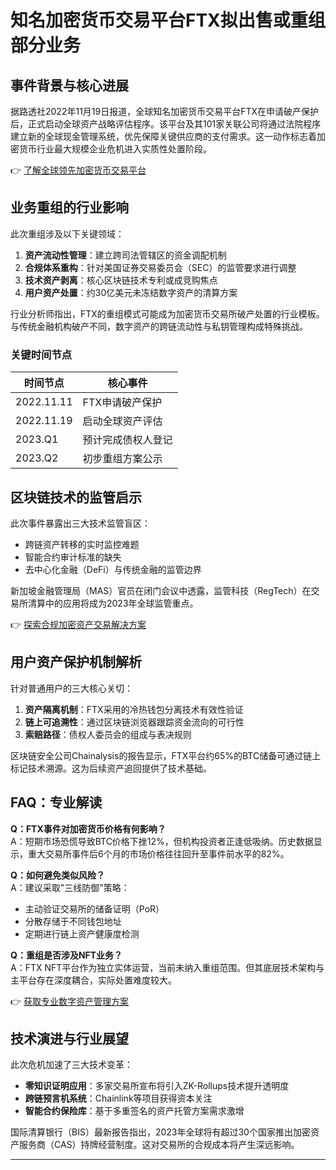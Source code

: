 # 知名加密货币交易平台FTX拟出售或重组部分业务

## 事件背景与核心进展
据路透社2022年11月19日报道，全球知名加密货币交易平台FTX在申请破产保护后，正式启动全球资产战略评估程序。该平台及其101家关联公司将通过法院程序建立新的全球现金管理系统，优先保障关键供应商的支付需求。这一动作标志着加密货币行业最大规模企业危机进入实质性处置阶段。

👉 [了解全球领先加密货币交易平台](https://bit.ly/okx_welcome)

## 业务重组的行业影响
此次重组涉及以下关键领域：
1. **资产流动性管理**：建立跨司法管辖区的资金调配机制
2. **合规体系重构**：针对美国证券交易委员会（SEC）的监管要求进行调整
3. **技术资产剥离**：核心区块链技术专利或成竞购焦点
4. **用户资产处置**：约30亿美元未冻结数字资产的清算方案

行业分析师指出，FTX的重组模式可能成为加密货币交易所破产处置的行业模板。与传统金融机构破产不同，数字资产的跨链流动性与私钥管理构成特殊挑战。

### 关键时间节点
| 时间节点 | 核心事件 |
|---------|---------|
| 2022.11.11 | FTX申请破产保护 |
| 2022.11.19 | 启动全球资产评估 |
| 2023.Q1 | 预计完成债权人登记 |
| 2023.Q2 | 初步重组方案公示 |

## 区块链技术的监管启示
此次事件暴露出三大技术监管盲区：
- 跨链资产转移的实时监控难题
- 智能合约审计标准的缺失
- 去中心化金融（DeFi）与传统金融的监管边界

新加坡金融管理局（MAS）官员在闭门会议中透露，监管科技（RegTech）在交易所清算中的应用将成为2023年全球监管重点。

👉 [探索合规加密资产交易解决方案](https://bit.ly/okx_welcome)

## 用户资产保护机制解析
针对普通用户的三大核心关切：
1. **资产隔离机制**：FTX采用的冷热钱包分离技术有效性验证
2. **链上可追溯性**：通过区块链浏览器跟踪资金流向的可行性
3. **索赔路径**：债权人委员会的组成与表决规则

区块链安全公司Chainalysis的报告显示，FTX平台约65%的BTC储备可通过链上标记技术溯源。这为后续资产追回提供了技术基础。

## FAQ：专业解读
**Q：FTX事件对加密货币价格有何影响？**  
A：短期市场恐慌导致BTC价格下挫12%，但机构投资者正逢低吸纳。历史数据显示，重大交易所事件后6个月的市场价格往往回升至事件前水平的82%。

**Q：如何避免类似风险？**  
A：建议采取"三线防御"策略：
- 主动验证交易所的储备证明（PoR）
- 分散存储于不同钱包地址
- 定期进行链上资产健康度检测

**Q：重组是否涉及NFT业务？**  
A：FTX NFT平台作为独立实体运营，当前未纳入重组范围。但其底层技术架构与主平台存在深度耦合，实际处置难度较大。

👉 [获取专业数字资产管理方案](https://bit.ly/okx_welcome)

## 技术演进与行业展望
此次危机加速了三大技术变革：
- **零知识证明应用**：多家交易所宣布将引入ZK-Rollups技术提升透明度
- **跨链预言机系统**：Chainlink等项目获得资本关注
- **智能合约保险库**：基于多重签名的资产托管方案需求激增

国际清算银行（BIS）最新报告指出，2023年全球将有超过30个国家推出加密资产服务商（CAS）持牌经营制度。这对交易所的合规成本将产生深远影响。

---
